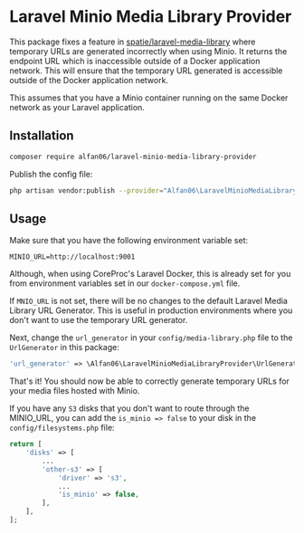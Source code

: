 # Laravel Minio Media Library Provider

This package fixes a feature in [spatie/laravel-media-library](https://github.com/spatie/laravel-medialibrary) where
temporary URLs are generated incorrectly when using Minio. It returns the endpoint URL which is inaccessible outside of
a Docker application network. This will ensure that the temporary URL generated is accessible outside of the Docker
application network.

This assumes that you have a Minio container running on the same Docker network as your Laravel application.

## Installation

```bash
composer require alfan06/laravel-minio-media-library-provider
```

Publish the config file:

```bash
php artisan vendor:publish --provider="Alfan06\LaravelMinioMediaLibraryProvider\MinioServiceProvider"
```

## Usage

Make sure that you have the following environment variable set:

```dotenv
MINIO_URL=http://localhost:9001
```

Although, when using CoreProc's Laravel Docker, this is already set for you from environment variables set in our
`docker-compose.yml` file.

If `MNIO_URL` is not set, there will be no changes to the default Laravel Media Library URL Generator. This is useful
in production environments where you don't want to use the temporary URL generator.

Next, change the `url_generator` in your `config/media-library.php` file to the `UrlGenerator` in this package:

```php
'url_generator' => \Alfan06\LaravelMinioMediaLibraryProvider\UrlGenerator::class,
```

That's it! You should now be able to correctly generate temporary URLs for your media files hosted with Minio.

If you have any `S3` disks that you don't want to route through the MINIO_URL, you can add the `is_minio => false` to
your disk in the `config/filesystems.php` file:

```php
return [
    'disks' => [
        ...
        'other-s3' => [
            'driver' => 's3',
            ...
            'is_minio' => false,
        ],
    ],
];
```

